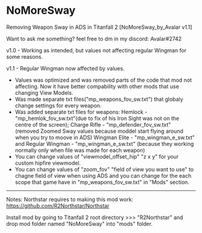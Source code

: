 # NoMoreSway
Removing Weapon Sway in ADS in Titanfall 2
[NoMoreSway_by_Avalar v1.1]

Want to ask me something? feel free to dm in my discord: Avalar#2742

v1.0 - Working as intended, but values not affecting regular Wingman for some reasons.

v1.1 - Regular Wingman now affected by values.
- Values was optimized and was removed parts of the code that mod not affecting. Now it have better compability with other mods that use changing View Models.
- Was made separate txt files("mp_weapons_fov_sw.txt") that globaly change settings for every weapon.
- Was added separate txt files for weapons: Hemlock - "mp_hemlok_fov_sw.txt"(due to fix of his Iron Sight was not on the centre of the screen); 
Charge Rifle - "mp_defender_fov_sw.txt" (removed Zoomed Sway values because moddel start flying around when you try to moove in ADS)
Wingman Elite - "mp_wingman_e_sw.txt" and Regular Wingman - "mp_wingman_e_sw.txt" (because they working normally only when file was made for each weapon)
- You can change values of "viewmodel_offset_hip" "z x y" for your custom hipfire viewmodel.
- You can change values of "zoom_fov" "field of view you want to use" to chagne field of view when using ADS and you can change for the each scope that game have in "mp_weapons_fov_sw.txt" in "Mods" section.

---------------------------------------------------------------------------------------------------------------------------------------------------------------------------------------------------------------

Notes: Northstar requires to making this mod work: https://github.com/R2Northstar/Northstar
     
Install mod by going to Titanfall 2 root directory >>> "R2Northstar" and drop mod folder named "NoMoreSway" into "mods" folder.
